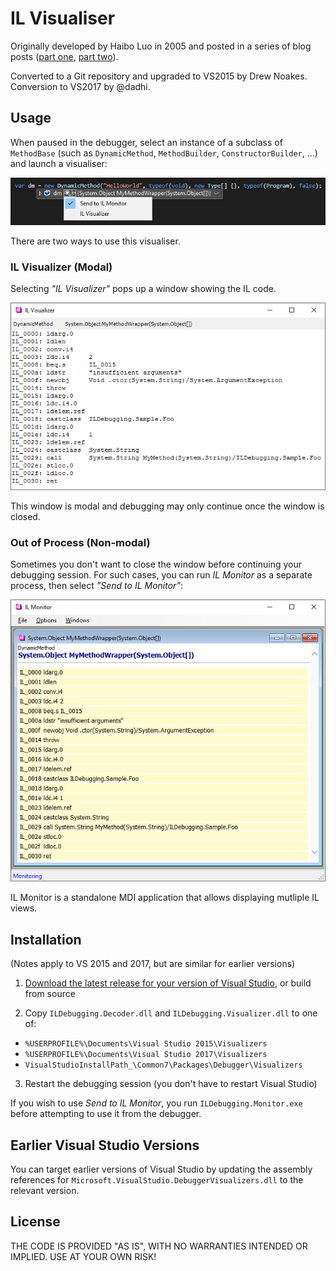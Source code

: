 # IL Visualiser

Originally developed by Haibo Luo in 2005 and posted in a series of blog posts 
([part one](https://blogs.msdn.microsoft.com/haibo_luo/2005/10/25/debuggervisualizer-for-dynamicmethod-show-me-the-il/),
[part two](https://blogs.msdn.microsoft.com/haibo_luo/2006/11/16/take-two-il-visualizer/)).

Converted to a Git repository and upgraded to VS2015 by Drew Noakes. Conversion to VS2017 by @dadhi.

## Usage

When paused in the debugger, select an instance of a subclass of `MethodBase` (such as `DynamicMethod`,
`MethodBuilder`, `ConstructorBuilder`, ...) and launch a visualiser:

![](Images/launching-visualizer.png)

There are two ways to use this visualiser.

### IL Visualizer (Modal)

Selecting _"IL Visualizer"_ pops up a window showing the IL code.

![](Images/il-visualizer.png)

This window is modal and debugging may only continue once the window is closed.

### Out of Process (Non-modal)

Sometimes you don't want to close the window before continuing your debugging session. For such cases, you 
can run _IL Monitor_ as a separate process, then select _"Send to IL Monitor"_:

![](Images/il-monitor.png)

IL Monitor is a standalone MDI application that allows displaying mutliple IL views.

## Installation

(Notes apply to VS 2015 and 2017, but are similar for earlier versions)

1. [Download the latest release for your version of Visual Studio](https://github.com/drewnoakes/il-visualizer/releases/latest), or build from source

2. Copy `ILDebugging.Decoder.dll` and `ILDebugging.Visualizer.dll` to one of:

  - `%USERPROFILE%\Documents\Visual Studio 2015\Visualizers`
  - `%USERPROFILE%\Documents\Visual Studio 2017\Visualizers`
  - `VisualStudioInstallPath_\Common7\Packages\Debugger\Visualizers`

3. Restart the debugging session (you don't have to restart Visual Studio)

If you wish to use _Send to IL Monitor_, you run `ILDebugging.Monitor.exe` before attempting to use it from the debugger.

## Earlier Visual Studio Versions

You can target earlier versions of Visual Studio by updating the assembly references for
`Microsoft.VisualStudio.DebuggerVisualizers.dll` to the relevant version.

## License

THE CODE IS PROVIDED "AS IS", WITH NO WARRANTIES INTENDED OR IMPLIED. USE AT YOUR OWN RISK!
